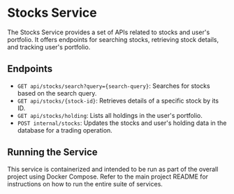 # Stocks Service

The Stocks Service provides a set of APIs related to stocks and user's portfolio. It offers endpoints for searching stocks, retrieving stock details, and tracking user's portfolio.

## Endpoints

- `GET api/stocks/search?query={search-query}`: Searches for stocks based on the search query.
- `GET api/stocks/{stock-id}`: Retrieves details of a specific stock by its ID.
- `GET api/stocks/holding`: Lists all holdings in the user's portfolio.
- `POST internal/stocks`: Updates the stocks and user's holding data in the database for a trading operation.

## Running the Service

This service is containerized and intended to be run as part of the overall project using Docker Compose. Refer to the main project README for instructions on how to run the entire suite of services.
